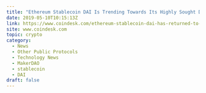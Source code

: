 ```yaml
---
title: "Ethereum Stablecoin DAI Is Trending Towards Its Highly Sought Dollar Value"
date: 2019-05-10T10:15:13Z
link: https://www.coindesk.com/ethereum-stablecoin-dai-has-returned-to-its-highly-sought-dollar-value?utm_medium=RSS&utm_source=hune
site: www.coindesk.com
topic: crypto
category:
  - News
  - Other Public Protocols
  - Technology News
  - MakerDAO
  - stablecoin
  - DAI
draft: false
---
```

